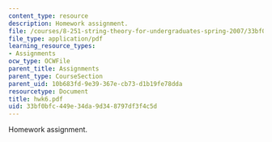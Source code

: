 ```yaml
---
content_type: resource
description: Homework assignment.
file: /courses/8-251-string-theory-for-undergraduates-spring-2007/33bf0bfc449e34da9d348797df3f4c5d_hwk6.pdf
file_type: application/pdf
learning_resource_types:
- Assignments
ocw_type: OCWFile
parent_title: Assignments
parent_type: CourseSection
parent_uid: 10b683fd-9e39-367e-cb73-d1b19fe78dda
resourcetype: Document
title: hwk6.pdf
uid: 33bf0bfc-449e-34da-9d34-8797df3f4c5d
---
```

Homework assignment.

